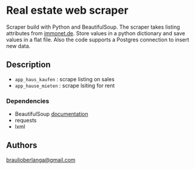 # Real estate web scraper

Scraper build with Python and BeautifulSoup. The scraper takes listing attributes from [immonet.de](https://www.immonet.de/). Store values in a python dictionary and save values in a flat file. Also the code supports a Postgres connection to insert new data.

## Description

* `app_haus_kaufen` : scrape listing on sales 
* `app_hause_mieten` : scrape lsiting for rent

### Dependencies
* BeautifulSoup [documentation](https://www.crummy.com/software/BeautifulSoup/bs4/doc/)
* requests
* lxml

## Authors

braulioberlanga@gmail.com
